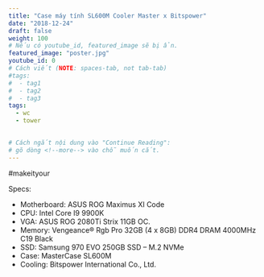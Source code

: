 ```yaml
---
title: "Case máy tính SL600M Cooler Master x Bitspower"
date: "2018-12-24"
draft: false
weight: 100
# Nếu có youtube_id, featured_image sẽ bị ẩn.
featured_image: "poster.jpg"
youtube_id: 0
# Cách viết (NOTE: spaces-tab, not tab-tab)
#tags:
#  - tag1
#  - tag2
#  - tag3
tags:
  - wc
  - tower
 

# Cách ngắt nội dung vào "Continue Reading":
# gõ dòng <!--more--> vào chỗ muốn cắt.
---
```

 #makeityour

<!--more-->

Specs:
- Motherboard: ASUS ROG Maximus XI Code
- CPU: Intel Core I9 9900K
- VGA: ASUS ROG 2080Ti Strix 11GB OC.
- Memory: Vengeance® Rgb Pro 32GB (4 x 8GB) DDR4 DRAM 4000MHz C19 Black
- SSD: Samsung 970 EVO 250GB SSD – M.2 NVMe
- Case: MasterCase SL600M
- Cooling: Bitspower International Co., Ltd.
